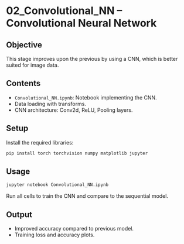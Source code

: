 # 02_Convolutional_NN – Convolutional Neural Network

## Objective

This stage improves upon the previous by using a CNN, which is better suited for image data.

## Contents

- `Convolutional_NN.ipynb`: Notebook implementing the CNN.
- Data loading with transforms.
- CNN architecture: Conv2d, ReLU, Pooling layers.

## Setup

Install the required libraries:

```bash
pip install torch torchvision numpy matplotlib jupyter
```

## Usage

```bash
jupyter notebook Convolutional_NN.ipynb
```

Run all cells to train the CNN and compare to the sequential model.

## Output

- Improved accuracy compared to previous model.
- Training loss and accuracy plots.

